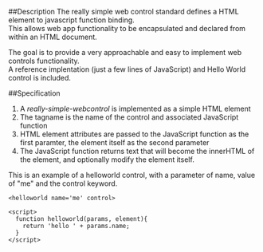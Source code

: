 ##Description
The really simple web control standard defines a HTML element to javascript function binding.    
This allows web app functionality to be encapsulated and declared from within an HTML document.    
    
The goal is to provide a very approachable and easy to implement web controls functionality.    
A reference implentation (just a few lines of JavaScript) and Hello World control is included.    

##Specification
1. A *really-simple-webcontrol* is implemented as a simple HTML element    
2. The tagname is the name of the control and associated JavaScript function    
3. HTML element attributes are passed to the JavaScript function as the first paramter, the element itself as the second parameter    
4. The JavaScript function returns text that will become the innerHTML of the element, and optionally modify the element itself.    

This is an example of a helloworld control, with a parameter of name, value of "me" and the control keyword.    
````
<helloworld name='me' control>

<script>
  function helloworld(params, element){
    return 'hello ' + params.name;
  }
</script>
````
